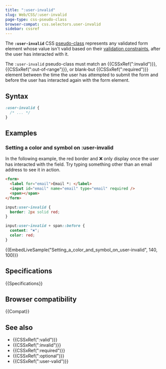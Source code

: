 ```yaml
---
title: ":user-invalid"
slug: Web/CSS/:user-invalid
page-type: css-pseudo-class
browser-compat: css.selectors.user-invalid
sidebar: cssref
---
```



The **`:user-invalid`** CSS [pseudo-class](/en-US/docs/Web/CSS/Pseudo-classes) represents any validated form element whose value isn't valid based on their [validation constraints](/en-US/docs/Learn/Forms#constraint_validation), after the user has interacted with it.

The `:user-invalid` pseudo-class must match an {{CSSxRef(":invalid")}}, {{CSSxRef(":out-of-range")}}, or blank-but {{CSSxRef(":required")}} element between the time the user has attempted to submit the form and before the user has interacted again with the form element.

## Syntax

```css
:user-invalid {
  /* ... */
}
```

## Examples

### Setting a color and symbol on :user-invalid

In the following example, the red border and ❌ only display once the user has interacted with the field.
Try typing something other than an email address to see it in action.

```html
<form>
  <label for="email">Email *: </label>
  <input id="email" name="email" type="email" required />
  <span></span>
</form>
```

```css
input:user-invalid {
  border: 2px solid red;
}

input:user-invalid + span::before {
  content: "✖";
  color: red;
}
```

{{EmbedLiveSample("Setting_a_color_and_symbol_on_user-invalid", 140, 100)}}

## Specifications

{{Specifications}}

## Browser compatibility

{{Compat}}

## See also

- {{CSSxRef(":valid")}}
- {{CSSxRef(":invalid")}}
- {{CSSxRef(":required")}}
- {{CSSxRef(":optional")}}
- {{CSSxRef(":user-valid")}}

